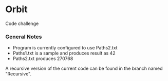 # Orbit

Code challenge


### General Notes

* Program is currently configured to use Paths2.txt
* Paths1.txt is a sample and produces result as 42
* Paths2.txt produces 270768

A recursive version of the current code can be found in the branch named "Recursive".